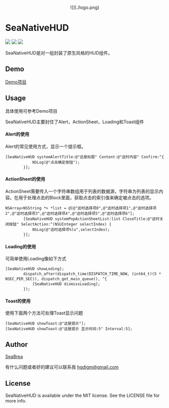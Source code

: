 <center>![](./logo.png)</center>

# SeaNativeHUD

![](https://img.shields.io/badge/platform-iOS%209%2B-orange.svg)
![](https://img.shields.io/badge/language-objective--c-blue.svg)
![](https://img.shields.io/badge/license-MIT-ff69b4.svg)

SeaNativeHUD是对一组封装了原生风格的HUD组件。

## Demo

[Demo项目](https://github.com/seabrea/SeaNativeHUD)


## Usage

具体使用可参考Demo项目

SeaNativeHUD主要封住了Alert，ActionSheet，Loading和Toast组件

#### Alert的使用

Alert的常见使用方式，显示一个提示框。

```
[SeaNativeHUD systemAlertTitle:@"这是标题" Content:@"这时内容" Confirm:^{
            NSLog(@"点击确定按钮");
        }];

```

#### ActionSheet的使用

ActionSheet需要传入一个字符串数组用于列表的数据源，字符串为列表的显示内容。在用于处理点击的Block里面，获取点击的索引值来确定被点击的选项。

```
NSArray<NSString *> *list = @[@"这时选择项0",@"这时选择项1",@"这时选择项2",@"这时选择项3",@"这时选择项4",@"这时选择项5",@"这时选择项6"];
        [SeaNativeHUD systemPopActionSheetList:list CloseTitle:@"这时关闭按钮" SelectAction:^(NSUInteger selectIndex) {
            NSLog(@"这时选择项%lu",selectIndex);
        }];

```

#### Loading的使用

可简单使用Loading像如下方式

```
[SeaNativeHUD showLoding];
        dispatch_after(dispatch_time(DISPATCH_TIME_NOW, (int64_t)(5 * NSEC_PER_SEC)), dispatch_get_main_queue(), ^{
            [SeaNativeHUD dismissLoading];
        });

```

#### Toast的使用

使用下面两个方法可处理Toast显示问题

```
[SeaNativeHUD showToast:@"这是提示"];
[SeaNativeHUD showToast:@"这是提示 显示时间:5" Interval:5];

```

## Author

[SeaBrea](https://seabrea.xyz)

有什么问题或者好的建议可以联系我 <hgdigm@gmail.com>

## License

SeaNativeHUD is available under the MIT license. See the LICENSE file for more info.
